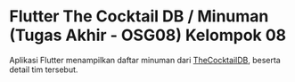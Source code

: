 # Flutter The Cocktail DB / Minuman (Tugas Akhir - OSG08) Kelompok 08
Aplikasi Flutter menampilkan daftar minuman dari [TheCocktailDB](https://www.thecocktaildb.com/api.php), beserta detail tim tersebut.
